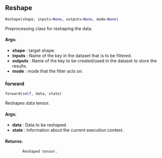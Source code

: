 ## Reshape
```python
Reshape(shape, inputs=None, outputs=None, mode=None)
```
Preprocessing class for reshaping the data.

#### Args:

* **shape** :  target shape.
* **inputs** :  Name of the key in the dataset that is to be filtered.
* **outputs** :  Name of the key to be created/used in the dataset to store the results.
* **mode** :  mode that the filter acts on.

### forward
```python
forward(self, data, state)
```
Reshapes data tensor.

#### Args:

* **data** :  Data to be reshaped.
* **state** :  Information about the current execution context.

#### Returns:
            Reshaped tensor.        